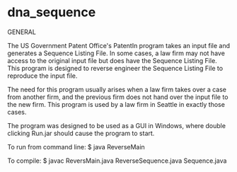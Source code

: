 # dna_sequence


GENERAL

The US Government Patent Office's PatentIn program takes an input file and generates
a Sequence Listing File. In some cases, a law firm may not have access to the original
input file but does have the Sequence Listing File. This program is designed to reverse
engineer the Sequence Listing File to reproduce the input file.

The need for this program usually arises when a law firm takes over a case from another
firm, and the previous firm does not hand over the input file to the new firm. This program
is used by a law firm in Seattle in exactly those cases.

The program was designed to be used as a GUI in Windows, where double clicking Run.jar
should cause the program to start.



To run from command line:
$ java ReverseMain

To compile:
$ javac ReversMain.java ReverseSequence.java Sequence.java


